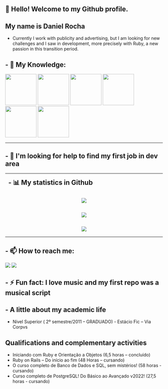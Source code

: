 ## 👋 Hello! Welcome to my Github profile.
## My name is Daniel Rocha

- Currently I work with publicity and advertising, but I am looking for new challenges and I saw in development, more precisely with Ruby,
  a new passion in this transition period.
  
<h2>- 🌱 My Knowledge:</h2>

 <img src="https://cdn.jsdelivr.net/gh/devicons/devicon/icons/ruby/ruby-original-wordmark.svg" height="100" width="100" />  <img src="https://cdn.jsdelivr.net/gh/devicons/devicon/icons/rails/rails-plain-wordmark.svg" height="100" width="100" /> <img src="https://cdn.jsdelivr.net/gh/devicons/devicon/icons/docker/docker-original-wordmark.svg" height="100" width="100" />   <img src="https://cdn.jsdelivr.net/gh/devicons/devicon/icons/git/git-original-wordmark.svg" height="100" width="100"/> <img src="https://cdn.jsdelivr.net/gh/devicons/devicon/icons/javascript/javascript-plain.svg" height="100" width="100" />  <img src="https://cdn.jsdelivr.net/gh/devicons/devicon/icons/html5/html5-original-wordmark.svg" height="100" width="100"/>

----

<h2 align="left">- 🤔 I'm looking for help to find my first job in dev area</h2>
 
----
<div align="center">
<h2 align="left" style="margin: 5px 10px;">- 📊 My statistics in Github</h2>

  [![](https://github-readme-stats.vercel.app/api?username=danielrocha1990&show_icons=true&theme=dracula&hide_border=true&locale=en)](https://github.com/DANIELROCHA1990)
  ---
  [![](https://github-readme-streak-stats.herokuapp.com/?user=danielrocha1990&theme=dracula)](https://github.com/DANIELROCHA1990)
  ---
  [![](https://github-readme-stats.vercel.app/api/top-langs/?username=danielrocha1990&show_icons=true&theme=dracula&hide_border=true&locale=en)](https://github.com/DANIELROCHA1990)
  ---
</div>

----
<h2 align="left">- 📫 How to reach me:</h2>  
<a href="https://www.linkedin.com/in/daniel-rocha-ror-dev" target="_blank"><img src="https://img.shields.io/badge/-LinkedIn-%230077B5?style=for-the-badge&logo=linkedin&logoColor=white" target="_blank"></a> <a href = "mailto:daniel1990rocha@gmail.com"><img src="https://img.shields.io/badge/Gmail-D14836?style=for-the-badge&logo=gmail&logoColor=white" target="_blank"></a>
  
<h2 align="left">- ⚡ Fun fact: I love music and my first repo was a musical script </h2>


<h2 align="left">- A little about my academic life</h2>

<ul><li>Nível Superior ( 2º semestre/2011 – GRADUADO) - Estácio Fic – Via Corpvs</li></ul>
  
## Qualifications and complementary activities
<ul>
<li>Iniciando com Ruby e Orientação a Objetos (6,5 horas – concluído)</li>
<li>Ruby on Rails – Do início ao fim (48 Horas – cursando)</li>
<li>O curso completo de Banco de Dados e SQL, sem mistérios! (58 horas - cursando)</li>
<li>Curso completo de PostgreSQL! Do Básico ao Avançado v2022! (27,5 horas - cursando)</li>
</ul>
